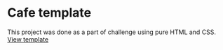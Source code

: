 # Cafe template

This project was done as a part of challenge using pure HTML and CSS.
<a href="https://salmangada.github.io/cafe_template.github.io/">View template</a>
